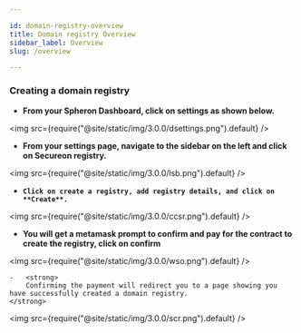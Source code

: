 ```yaml
---

id: domain-registry-overview
title: Domain registry Overview
sidebar_label: Overview
slug: /overview

---
```

### Creating a domain registry

-   <strong>
            From your Spheron Dashboard, click on settings as shown below.
    </strong>

<img src={require("@site/static/img/3.0.0/dsettings.png").default} />


-   <strong>
        From your settings page, navigate to the sidebar on the left and click on  Secureon registry.
    </strong>

<img src={require("@site/static/img/3.0.0/lsb.png").default} />

-   <strong>

        Click on create a registry, add registry details, and click on **Create**.
    </strong>

<img src={require("@site/static/img/3.0.0/ccsr.png").default} />

-   <strong>
        You will get a metamask prompt to confirm and pay for the contract to create the registry, click on confirm
    </strong>

<img src={require("@site/static/img/3.0.0/wso.png").default} />

    -   <strong>
        Confirming the payment will redirect you to a page showing you have successfully created a domain registry.
    </strong>

<img src={require("@site/static/img/3.0.0/scr.png").default} />
